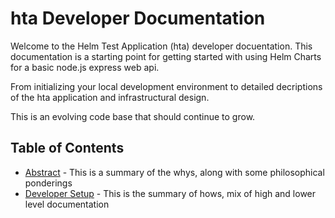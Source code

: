 # hta Developer Documentation

Welcome to the Helm Test Application (hta) developer docuentation.
This documentation is a starting point for getting started with using Helm Charts for a basic node.js express web api.

From initializing your local development environment to detailed decriptions of the hta application and infrastructural design.

This is an evolving code base that should continue to grow.

## Table of Contents

- [Abstract](ABSTRACT.md) - This is a summary of the whys, along with some philosophical ponderings
- [Developer Setup](DEVELOPMENT.md) - This is the summary of hows, mix of high and lower level documentation
